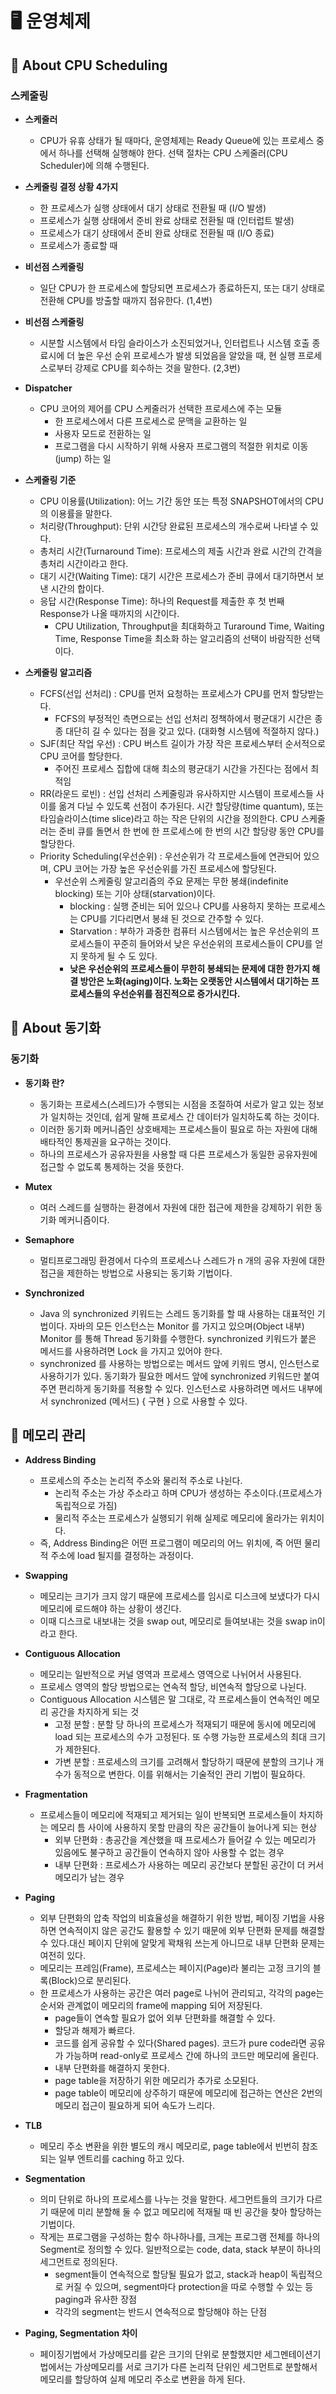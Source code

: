 # 🖥 운영체제
## 📒 About CPU Scheduling
### 스케줄링
- **스케줄러**
  - CPU가 유휴 상태가 될 때마다, 운영체제는 Ready Queue에 있는 프로세스 중에서 하나를 선택해 실행해야 한다. 선택 절차는 CPU 스케줄러(CPU Scheduler)에 의해 수행된다.

- **스케줄링 결정 상황 4가지**
  - 한 프로세스가 실행 상태에서 대기 상태로 전환될 때 (I/O 발생)
  - 프로세스가 실행 상태에서 준비 완료 상태로 전환될 때 (인터럽트 발생)
  - 프로세스가 대기 상태에서 준비 완료 상태로 전환될 때 (I/O 종료)
  - 프로세스가 종료할 때

- **비선점 스케줄링**
  - 일단 CPU가 한 프로세스에 할당되면 프로세스가 종료하든지, 또는 대기 상태로 전환해 CPU를 방출할 때까지 점유한다. (1,4번)

- **비선점 스케줄링**
  - 시분할 시스템에서 타임 슬라이스가 소진되었거나, 인터럽트나 시스템 호출 종료시에 더 높은 우선 순위 프로세스가 발생 되었음을 알았을 때, 현 실행 프로세스로부터 강제로 CPU를 회수하는 것을 말한다. (2,3번)

- **Dispatcher**
  - CPU 코어의 제어를 CPU 스케줄러가 선택한 프로세스에 주는 모듈
    - 한 프로세스에서 다른 프로세스로 문맥을 교환하는 일
    - 사용자 모드로 전환하는 일
    - 프로그램을 다시 시작하기 위해 사용자 프로그램의 적절한 위치로 이동(jump) 하는 일

- **스케줄링 기준**
  - CPU 이용률(Utilization): 어느 기간 동안 또는 특정 SNAPSHOT에서의 CPU의 이용률을 말한다.
  - 처리량(Throughput): 단위 시간당 완료된 프로세스의 개수로써 나타낼 수 있다.
  - 총처리 시간(Turnaround Time): 프로세스의 제출 시간과 완료 시간의 간격을 총처리 시간이라고 한다.
  - 대기 시간(Waiting Time): 대기 시간은 프로세스가 준비 큐에서 대기하면서 보낸 시간의 합이다.
  - 응답 시간(Response Time): 하나의 Request를 제출한 후 첫 번째 Response가 나올 때까지의 시간이다.
    - CPU Utilization, Throughput을 최대화하고 Turaround Time, Waiting Time, Response Time을 최소화 하는 알고리즘의 선택이 바람직한 선택이다.

- **스케줄링 알고리즘**
  - FCFS(선입 선처리) : CPU를 먼저 요청하는 프로세스가 CPU를 먼저 할당받는다.
    - FCFS의 부정적인 측면으로는 선입 선처리 정책하에서 평균대기 시간은 종종 대단히 길 수 있다는 점을 갖고 있다. (대화형 시스템에 적절하지 않다.)
  - SJF(최단 작업 우선) :  CPU 버스트 길이가 가장 작은 프로세스부터 순서적으로 CPU 코어를 할당한다.
    - 주어진 프로세스 집합에 대해 최소의 평균대기 시간을 가진다는 점에서 최적임
  - RR(라운드 로빈) : 선입 선처리 스케줄링과 유사하지만 시스템이 프로세스들 사이를 옮겨 다닐 수 있도록 선점이 추가된다. 시간 할당량(time quantum), 또는 타임슬라이스(time slice)라고 하는 작은 단위의 시간을 정의한다. CPU 스케줄러는 준비 큐를 돌면서 한 번에 한 프로세스에 한 번의 시간 할당량 동안 CPU를 할당한다.
  - Priority Scheduling(우선순위) : 우선순위가 각 프로세스들에 연관되어 있으며, CPU 코어는 가장 높은 우선순위를 가진 프로세스에 할당된다.
    - 우선순위 스케줄링 알고리즘의 주요 문제는 무한 봉쇄(indefinite blocking) 또는 기아 상태(starvation)이다.
      - blocking : 실행 준비는 되어 있으나 CPU를 사용하지 못하는 프로세스는 CPU를 기다리면서 봉쇄 된 것으로 간주할 수 있다.
      - Starvation : 부하가 과중한 컴퓨터 시스템에서는 높은 우선순위의 프로세스들이 꾸준히 들어와서 낮은 우선순위의 프로세스들이 CPU를 얻지 못하게 될 수 도 있다. 
      - **낮은 우선순위의 프로세스들이 무한히 봉쇄되는 문제에 대한 한가지 해결 방안은 노화(aging)이다. 노화는 오랫동안 시스템에서 대기하는 프로세스들의 우선순위를 점진적으로 증가시킨다.**

## 📒 About 동기화
### 동기화
- **동기화 란?**
  - 동기화는 프로세스(스레드)가 수행되는 시점을 조절하여 서로가 알고 있는 정보가 일치하는 것인데, 쉽게 말해 프로세스 간 데이터가 일치하도록 하는 것이다.
  - 이러한 동기화 메커니즘인 상호배제는 프로세스들이 필요로 하는 자원에 대해 배타적인 통제권을 요구하는 것이다.
  - 하나의 프로세스가 공유자원을 사용할 때 다른 프로세스가 동일한 공유자원에 접근할 수 없도록 통제하는 것을 뜻한다. 

- **Mutex**
  - 여러 스레드를 실행하는 환경에서 자원에 대한 접근에 제한을 강제하기 위한 동기화 메커니즘이다.

- **Semaphore**
  - 멀티프로그래밍 환경에서 다수의 프로세스나 스레드가 n 개의 공유 자원에 대한 접근을 제한하는 방법으로 사용되는 동기화 기법이다.

- **Synchronized**
  - Java 의 synchronized 키워드는 스레드 동기화를 할 때 사용하는 대표적인 기법이다. 자바의 모든 인스턴스는 Monitor 를 가지고 있으며(Object 내부) Monitor 를 통해 Thread 동기화를 수행한다. synchronized 키워드가 붙은 메서드를 사용하려면 Lock 을 가지고 있어야 한다.
  - synchronized 를 사용하는 방법으로는 메서드 앞에 키워드 명시, 인스턴스로 사용하기가 있다. 동기화가 필요한 메서드 앞에 synchronized 키워드만 붙여주면 편리하게 동기화를 적용할 수 있다. 인스턴스로 사용하려면 메서드 내부에서 synchronized (메서드) { 구현 } 으로 사용할 수 있다.

## 📒 메모리 관리
- **Address Binding**
  - 프로세스의 주소는 논리적 주소와 물리적 주소로 나뉜다.
    - 논리적 주소는 가상 주소라고 하며 CPU가 생성하는 주소이다.(프로세스가 독립적으로 가짐)
    - 물리적 주소는 프로세스가 실행되기 위해 실제로 메모리에 올라가는 위치이다.
  - 즉, Address Binding은 어떤 프로그램이 메모리의 어느 위치에, 즉 어떤 물리적 주소에 load 될지를 결정하는 과정이다.

- **Swapping**
  - 메모리는 크기가 크지 않기 때문에 프로세스를 임시로 디스크에 보냈다가 다시 메모리에 로드해야 하는 상황이 생긴다. 
  - 이때 디스크로 내보내는 것을 swap out, 메모리로 들여보내는 것을 swap in이라고 한다.

- **Contiguous Allocation**
  - 메모리는 일반적으로 커널 영역과 프로세스 영역으로 나뉘어서 사용된다.
  - 프로세스 영역의 할당 방법으로는 연속적 할당, 비연속적 할당으로 나뉜다.
  - Contiguous Allocation 시스템은 말 그대로, 각 프로세스들이 연속적인 메모리 공간을 차지하게 되는 것
    - 고정 분할 : 분할 당 하나의 프로세스가 적재되기 때문에 동시에 메모리에 load 되는 프로세스의 수가 고정된다. 또 수행 가능한 프로세스의 최대 크기가 제한된다. 
    - 가변 분할 : 프로세스의 크기를 고려해서 할당하기 때문에 분할의 크기나 개수가 동적으로 변한다. 이를 위해서는 기술적인 관리 기법이 필요하다.  
   
- **Fragmentation**
  - 프로세스들이 메모리에 적재되고 제거되는 일이 반복되면 프로세스들이 차지하는 메모리 틈 사이에 사용하지 못할 만큼의 작은 공간들이 늘어나게 되는 현상
    - 외부 단편화 : 총공간을 계산했을 때 프로세스가 들어갈 수 있는 메모리가 있음에도 불구하고 공간들이 연속하지 않아 사용할 수 없는 경우
    - 내부 단편화 : 프로세스가 사용하는 메모리 공간보다 분할된 공간이 더 커서 메모리가 남는 경우

- **Paging**
  - 외부 단편화의 압축 작업의 비효율성을 해결하기 위한 방법, 페이징 기법을 사용하면 연속적이지 않은 공간도 활용할 수 있기 때문에 외부 단편화 문제를 해결할 수 있다.대신 페이지 단위에 알맞게 꽉채워 쓰는게 아니므로 내부 단편화 문제는 여전히 있다.
  - 메모리는 프레임(Frame), 프로세스는 페이지(Page)라 불리는 고정 크기의 블록(Block)으로 분리된다.
  - 한 프로세스가 사용하는 공간은 여러 page로 나뉘어 관리되고, 각각의 page는 순서와 관계없이 메모리의 frame에 mapping 되어 저장된다. 
    - page들이 연속할 필요가 없어 외부 단편화를 해결할 수 있다.
    - 할당과 해제가 빠르다.
    - 코드를 쉽게 공유할 수 있다(Shared pages). 코드가 pure code라면 공유가 가능하며 read-only로 프로세스 간에 하나의 코드만 메모리에 올린다. 
    - 내부 단편화를 해결하지 못한다.
    - page table을 저장하기 위한 메모리가 추가로 소모된다.
    - page table이 메모리에 상주하기 때문에 메모리에 접근하는 연산은 2번의 메모리 접근이 필요하게 되어 속도가 느리다.
  
- **TLB**
  - 메모리 주소 변환을 위한 별도의 캐시 메모리로, page table에서 빈번히 참조되는 일부 엔트리를 caching 하고 있다.

- **Segmentation**
  - 의미 단위로 하나의 프로세스를 나누는 것을 말한다. 세그먼트들의 크기가 다르기 때문에 미리 분할해 둘 수 없고 메모리에 적재될 때 빈 공간을 찾아 할당하는 기법이다.
  - 작게는 프로그램을 구성하는 함수 하나하나를, 크게는 프로그램 전체를 하나의 Segment로 정의할 수 있다. 일반적으로는 code, data, stack 부분이 하나의 세그먼트로 정의된다. 
    - segment들이 연속적으로 할당될 필요가 없고, stack과 heap이 독립적으로 커질 수 있으며, segment마다 protection을 따로 수행할 수 있는 등 paging과 유사한 장점
    - 각각의 segment는 반드시 연속적으로 할당해야 하는 단점

- **Paging, Segmentation 차이**
  - 페이징기법에서 가상메모리를 같은 크기의 단위로 분할했지만 세그멘테이션기법에서는 가상메모리를 서로 크기가 다른 논리적 단위인 세그먼트로 분할해서 메모리를 할당하여 실제 메모리 주소로 변환을 하게 된다.
